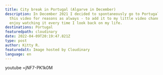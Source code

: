 ```yaml
---
title: City break in Portugal (Algarve in December)
description: In December 2021 I decided to spontaneously go to Portugal. I made
  this video for reasons as always - to add it to my little video channel and to
  enjoy watching it every time I look back on my life.
destinations: Portugal
featuredpath: cloudinary
date: 2022-04-09T20:19:47.821Z
type: post
author: Kitty R.
featuredalt: Image hosted by Cloudinary
language: en
---
```

youtube =jNF7-PK1k0M